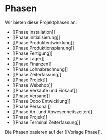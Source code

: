 # Phasen

Wir bieten diese Projektphasen an:

* [[Phase Installation]]
* [[Phase Initialisierung]]
* [[Phase Produktentwicklung]]
* [[Phase Produktionsplanung]]
* [[Phase Fertigung]]
* [[Phase Lager]]
* [[Phase Finanzen]]
* [[Phase Lohnabrechnung]]
* [[Phase Zeiterfassung]]
* [[Phase Projekt]]
* [[Phase Webshop]]
* [[Phase Verkäufe und Einkauf]]
* [[Phase Versand]]
* [[Phase Odoo Entwicklung]]
* [[Phase Personal]]
* [[Phase An- und Abwesenheitszeiten]]
* [[Phase Projekt]]
* [[Phase Terminal Zeiterfassung]]

Die Phasen basieren auf der [[Vorlage Phase]].